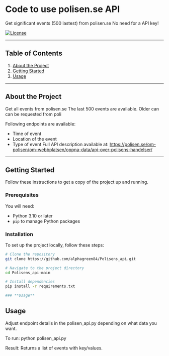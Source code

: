 # **Code to use polisen.se API**

Get significant events (500 lastest) from polisen.se
No need for a API key!

[![License](https://img.shields.io/badge/license-MIT-blue.svg)](LICENSE)

---

## **Table of Contents**

1. [About the Project](#about-the-project)
2. [Getting Started](#getting-started)
3. [Usage](#usage)


---

## **About the Project**
Get all events from polisen.se 
The last 500 events are available. Older can can be requested from poli

Following endpoints are available:
- Time of event 
- Location of the event
- Type of event
Full API description available at: https://polisen.se/om-polisen/om-webbplatsen/oppna-data/api-over-polisens-handelser/

---

## **Getting Started**

Follow these instructions to get a copy of the project up and running.

### **Prerequisites**

You will need:
- Python 3.10 or later
- `pip` to manage Python packages

### **Installation**

To set up the project locally, follow these steps:

```bash
# Clone the repository
git clone https://github.com/alphagreen84/Polisens_api.git

# Navigate to the project directory
cd Polisens_api-main

# Install dependencies
pip install -r requirements.txt

### **Usage**
```


## Usage
Adjust endpoint details in the polisen_api.py depending on what data you want.

To run:
python polisen_api.py

Result:
Returns a list of events with key/values.
